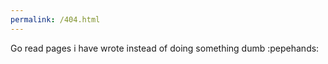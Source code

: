 ```yaml
---
permalink: /404.html
---
```

<p>Go read pages i have wrote instead of doing something dumb :pepehands:</p> 
